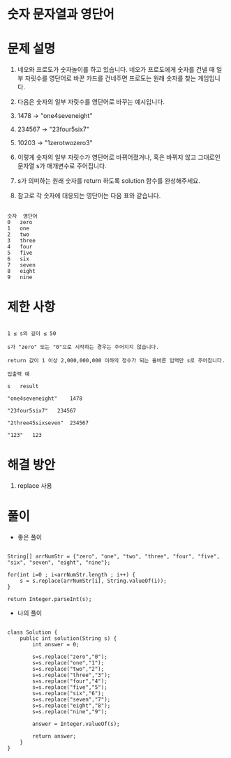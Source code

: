 # 숫자 문자열과 영단어

# 문제 설명

1. 네오와 프로도가 숫자놀이를 하고 있습니다. 네오가 프로도에게 숫자를 건넬 때 일부 자릿수를 영단어로 바꾼 카드를 건네주면 프로도는 원래 숫자를 찾는 게임입니다.

2. 다음은 숫자의 일부 자릿수를 영단어로 바꾸는 예시입니다.

3. 1478 → "one4seveneight"

4. 234567 → "23four5six7"

5. 10203 → "1zerotwozero3"

6. 이렇게 숫자의 일부 자릿수가 영단어로 바뀌어졌거나, 혹은 바뀌지 않고 그대로인 문자열 s가 매개변수로 주어집니다.

7. s가 의미하는 원래 숫자를 return 하도록 solution 함수를 완성해주세요.

8. 참고로 각 숫자에 대응되는 영단어는 다음 표와 같습니다.

```

숫자	영단어
0	zero
1	one
2	two
3	three
4	four
5	five
6	six
7	seven
8	eight
9	nine

```

# 제한 사항

```

1 ≤ s의 길이 ≤ 50

s가 "zero" 또는 "0"으로 시작하는 경우는 주어지지 않습니다.

return 값이 1 이상 2,000,000,000 이하의 정수가 되는 올바른 입력만 s로 주어집니다.

입출력 예

s	result

"one4seveneight"	1478

"23four5six7"	234567

"2three45sixseven"	234567

"123"	123

```

# 해결 방안

1. replace 사용

# 풀이

- 좋은 풀이

```

String[] arrNumStr = {"zero", "one", "two", "three", "four", "five", "six", "seven", "eight", "nine"};

for(int i=0 ; i<arrNumStr.length ; i++) {
    s = s.replace(arrNumStr[i], String.valueOf(i));
}

return Integer.parseInt(s);

```

- 나의 풀이

```

class Solution {
    public int solution(String s) {
        int answer = 0;
        
        s=s.replace("zero","0");
        s=s.replace("one","1");
        s=s.replace("two","2");
        s=s.replace("three","3");
        s=s.replace("four","4");
        s=s.replace("five","5");
        s=s.replace("six","6");
        s=s.replace("seven","7");
        s=s.replace("eight","8");
        s=s.replace("nine","9");
        
        answer = Integer.valueOf(s);
        
        return answer;
    }
}

```